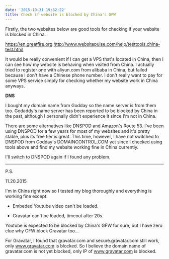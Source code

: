 ```yaml
---
date: '2015-10-31 19:32:22'
title: Check if website is blocked by China's GFW
---
```

Firstly, the two websites below are good tools for checking if your website is blocked in China.

https://en.greatfire.org
http://www.websitepulse.com/help/testtools.china-test.html

It would be really convenient if I can get a VPS that's located in China, then I can see how my website is behaving when visited from China. I actually tried to register one with aliyun.com from alibaba in China, but failed because I don't have a Chinese phone number. I don't really want to pay for some VPS service simply for checking whether my website work in China anyways.

**DNS**

I bought my domain name from Godday so the name server is from them too. Godaddy's name server has been reported to be blocked by China in the past, although I personally didn't experience it since I'm not in China. 

There are some alternatives like DNSPOD and Amazon's Route 53. I've been using DNSPOD for a few years for most of my websites and it's pretty stable, plus its free tier is great. This time, however, I have not switched to DNSPOD from Godday's DOMAINCONTROL.COM yet since I checked using tools above and find my website working fine in China currently.

I'll switch to DNSPOD again if I found any problem.

---
P.S. 

11.20.2015

I'm in China right now so I tested my blog thoroughly and everything is working fine except:

* Embeded Youtube video can't be loaded.

* Gravatar can't be loaded, timeout after 20s.


Youtube is expected to be blocked by China's GFW for sure, but I have zero clue why GFW block Gravatar too...

For Gravatar, I found that gravatar.com and secure.gravatar.com still work, only www.gravatar.com is blocked. So I believe the domain name of gravatar.com is not yet blocked, only IP of www.gravatar.com is blocked.




